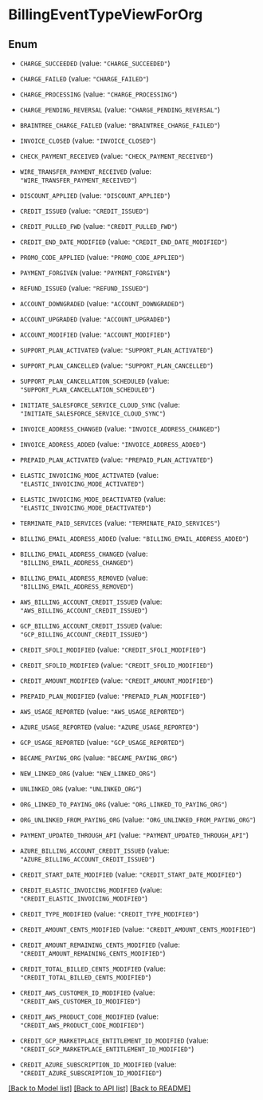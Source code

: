 # BillingEventTypeViewForOrg

## Enum


* `CHARGE_SUCCEEDED` (value: `"CHARGE_SUCCEEDED"`)

* `CHARGE_FAILED` (value: `"CHARGE_FAILED"`)

* `CHARGE_PROCESSING` (value: `"CHARGE_PROCESSING"`)

* `CHARGE_PENDING_REVERSAL` (value: `"CHARGE_PENDING_REVERSAL"`)

* `BRAINTREE_CHARGE_FAILED` (value: `"BRAINTREE_CHARGE_FAILED"`)

* `INVOICE_CLOSED` (value: `"INVOICE_CLOSED"`)

* `CHECK_PAYMENT_RECEIVED` (value: `"CHECK_PAYMENT_RECEIVED"`)

* `WIRE_TRANSFER_PAYMENT_RECEIVED` (value: `"WIRE_TRANSFER_PAYMENT_RECEIVED"`)

* `DISCOUNT_APPLIED` (value: `"DISCOUNT_APPLIED"`)

* `CREDIT_ISSUED` (value: `"CREDIT_ISSUED"`)

* `CREDIT_PULLED_FWD` (value: `"CREDIT_PULLED_FWD"`)

* `CREDIT_END_DATE_MODIFIED` (value: `"CREDIT_END_DATE_MODIFIED"`)

* `PROMO_CODE_APPLIED` (value: `"PROMO_CODE_APPLIED"`)

* `PAYMENT_FORGIVEN` (value: `"PAYMENT_FORGIVEN"`)

* `REFUND_ISSUED` (value: `"REFUND_ISSUED"`)

* `ACCOUNT_DOWNGRADED` (value: `"ACCOUNT_DOWNGRADED"`)

* `ACCOUNT_UPGRADED` (value: `"ACCOUNT_UPGRADED"`)

* `ACCOUNT_MODIFIED` (value: `"ACCOUNT_MODIFIED"`)

* `SUPPORT_PLAN_ACTIVATED` (value: `"SUPPORT_PLAN_ACTIVATED"`)

* `SUPPORT_PLAN_CANCELLED` (value: `"SUPPORT_PLAN_CANCELLED"`)

* `SUPPORT_PLAN_CANCELLATION_SCHEDULED` (value: `"SUPPORT_PLAN_CANCELLATION_SCHEDULED"`)

* `INITIATE_SALESFORCE_SERVICE_CLOUD_SYNC` (value: `"INITIATE_SALESFORCE_SERVICE_CLOUD_SYNC"`)

* `INVOICE_ADDRESS_CHANGED` (value: `"INVOICE_ADDRESS_CHANGED"`)

* `INVOICE_ADDRESS_ADDED` (value: `"INVOICE_ADDRESS_ADDED"`)

* `PREPAID_PLAN_ACTIVATED` (value: `"PREPAID_PLAN_ACTIVATED"`)

* `ELASTIC_INVOICING_MODE_ACTIVATED` (value: `"ELASTIC_INVOICING_MODE_ACTIVATED"`)

* `ELASTIC_INVOICING_MODE_DEACTIVATED` (value: `"ELASTIC_INVOICING_MODE_DEACTIVATED"`)

* `TERMINATE_PAID_SERVICES` (value: `"TERMINATE_PAID_SERVICES"`)

* `BILLING_EMAIL_ADDRESS_ADDED` (value: `"BILLING_EMAIL_ADDRESS_ADDED"`)

* `BILLING_EMAIL_ADDRESS_CHANGED` (value: `"BILLING_EMAIL_ADDRESS_CHANGED"`)

* `BILLING_EMAIL_ADDRESS_REMOVED` (value: `"BILLING_EMAIL_ADDRESS_REMOVED"`)

* `AWS_BILLING_ACCOUNT_CREDIT_ISSUED` (value: `"AWS_BILLING_ACCOUNT_CREDIT_ISSUED"`)

* `GCP_BILLING_ACCOUNT_CREDIT_ISSUED` (value: `"GCP_BILLING_ACCOUNT_CREDIT_ISSUED"`)

* `CREDIT_SFOLI_MODIFIED` (value: `"CREDIT_SFOLI_MODIFIED"`)

* `CREDIT_SFOLID_MODIFIED` (value: `"CREDIT_SFOLID_MODIFIED"`)

* `CREDIT_AMOUNT_MODIFIED` (value: `"CREDIT_AMOUNT_MODIFIED"`)

* `PREPAID_PLAN_MODIFIED` (value: `"PREPAID_PLAN_MODIFIED"`)

* `AWS_USAGE_REPORTED` (value: `"AWS_USAGE_REPORTED"`)

* `AZURE_USAGE_REPORTED` (value: `"AZURE_USAGE_REPORTED"`)

* `GCP_USAGE_REPORTED` (value: `"GCP_USAGE_REPORTED"`)

* `BECAME_PAYING_ORG` (value: `"BECAME_PAYING_ORG"`)

* `NEW_LINKED_ORG` (value: `"NEW_LINKED_ORG"`)

* `UNLINKED_ORG` (value: `"UNLINKED_ORG"`)

* `ORG_LINKED_TO_PAYING_ORG` (value: `"ORG_LINKED_TO_PAYING_ORG"`)

* `ORG_UNLINKED_FROM_PAYING_ORG` (value: `"ORG_UNLINKED_FROM_PAYING_ORG"`)

* `PAYMENT_UPDATED_THROUGH_API` (value: `"PAYMENT_UPDATED_THROUGH_API"`)

* `AZURE_BILLING_ACCOUNT_CREDIT_ISSUED` (value: `"AZURE_BILLING_ACCOUNT_CREDIT_ISSUED"`)

* `CREDIT_START_DATE_MODIFIED` (value: `"CREDIT_START_DATE_MODIFIED"`)

* `CREDIT_ELASTIC_INVOICING_MODIFIED` (value: `"CREDIT_ELASTIC_INVOICING_MODIFIED"`)

* `CREDIT_TYPE_MODIFIED` (value: `"CREDIT_TYPE_MODIFIED"`)

* `CREDIT_AMOUNT_CENTS_MODIFIED` (value: `"CREDIT_AMOUNT_CENTS_MODIFIED"`)

* `CREDIT_AMOUNT_REMAINING_CENTS_MODIFIED` (value: `"CREDIT_AMOUNT_REMAINING_CENTS_MODIFIED"`)

* `CREDIT_TOTAL_BILLED_CENTS_MODIFIED` (value: `"CREDIT_TOTAL_BILLED_CENTS_MODIFIED"`)

* `CREDIT_AWS_CUSTOMER_ID_MODIFIED` (value: `"CREDIT_AWS_CUSTOMER_ID_MODIFIED"`)

* `CREDIT_AWS_PRODUCT_CODE_MODIFIED` (value: `"CREDIT_AWS_PRODUCT_CODE_MODIFIED"`)

* `CREDIT_GCP_MARKETPLACE_ENTITLEMENT_ID_MODIFIED` (value: `"CREDIT_GCP_MARKETPLACE_ENTITLEMENT_ID_MODIFIED"`)

* `CREDIT_AZURE_SUBSCRIPTION_ID_MODIFIED` (value: `"CREDIT_AZURE_SUBSCRIPTION_ID_MODIFIED"`)


[[Back to Model list]](../README.md#documentation-for-models) [[Back to API list]](../README.md#documentation-for-api-endpoints) [[Back to README]](../README.md)


